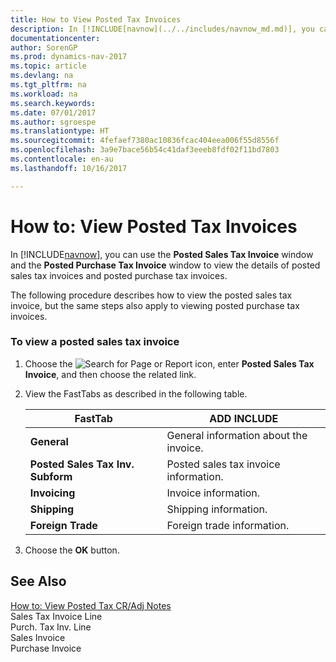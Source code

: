 ```yaml
---
title: How to View Posted Tax Invoices
description: In [!INCLUDE[navnow](../../includes/navnow_md.md)], you can use the **Posted Sales Tax Invoice** window and the **Posted Purchase Tax Invoice** window to view the details of posted sales tax invoices and posted purchase tax invoices.
documentationcenter: 
author: SorenGP
ms.prod: dynamics-nav-2017
ms.topic: article
ms.devlang: na
ms.tgt_pltfrm: na
ms.workload: na
ms.search.keywords: 
ms.date: 07/01/2017
ms.author: sgroespe
ms.translationtype: HT
ms.sourcegitcommit: 4fefaef7380ac10836fcac404eea006f55d8556f
ms.openlocfilehash: 3a9e7bace56b54c41daf3eeeb8fdf02f11bd7803
ms.contentlocale: en-au
ms.lasthandoff: 10/16/2017

---
```

# <a name="how-to-view-posted-tax-invoices"></a>How to: View Posted Tax Invoices
In [!INCLUDE[navnow](../../includes/navnow_md.md)], you can use the **Posted Sales Tax Invoice** window and the **Posted Purchase Tax Invoice** window to view the details of posted sales tax invoices and posted purchase tax invoices.  
  
 The following procedure describes how to view the posted sales tax invoice, but the same steps also apply to viewing posted purchase tax invoices.  
  
### <a name="to-view-a-posted-sales-tax-invoice"></a>To view a posted sales tax invoice  
  
1.  Choose the ![Search for Page or Report](media/ui-search/search_small.png "Search for Page or Report icon") icon, enter **Posted Sales Tax Invoice**, and then choose the related link.  
  
2.  View the FastTabs as described in the following table.  
  
    |FastTab|ADD INCLUDE<!--[!INCLUDE[bp_tabledescription](../../includes/bp_tabledescription_md.md)]-->|  
    |-------------|---------------------------------------|  
    |**General**|General information about the invoice.|  
    |**Posted Sales Tax Inv. Subform**|Posted sales tax invoice information.|  
    |**Invoicing**|Invoice information.|  
    |**Shipping**|Shipping information.|  
    |**Foreign Trade**|Foreign trade information.|  
  
3.  Choose the **OK** button.  
  
## <a name="see-also"></a>See Also  
 [How to: View Posted Tax CR/Adj Notes](how-to-view-posted-tax-credit-memos.md)   
 Sales Tax Invoice Line   
 Purch. Tax Inv. Line   
 Sales Invoice   
 Purchase Invoice
